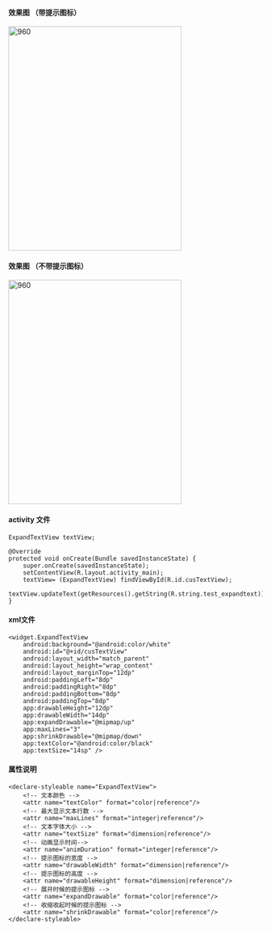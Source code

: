 

#### 效果图 （带提示图标）
       
<img src="https://github.com/igeek-YZ/ExpandTextView/blob/master/pic/expandtextview.gif" width = "343" height = "444" alt="960" align=center />


#### 效果图 （不带提示图标）

<img src="https://github.com/igeek-YZ/ExpandTextView/blob/master/pic/expandtextview2.gif" width = "343" height = "444" alt="960" align=center />

#### activity 文件

	ExpandTextView textView;

    @Override
    protected void onCreate(Bundle savedInstanceState) {
        super.onCreate(savedInstanceState);
        setContentView(R.layout.activity_main);
        textView= (ExpandTextView) findViewById(R.id.cusTextView);
        textView.updateText(getResources().getString(R.string.test_expandtext));
    }
    


#### xml文件
	
	<widget.ExpandTextView
        android:background="@android:color/white"
        android:id="@+id/cusTextView"
        android:layout_width="match_parent"
        android:layout_height="wrap_content"
        android:layout_marginTop="12dp"
        android:paddingLeft="8dp"
        android:paddingRight="8dp"
        android:paddingBottom="8dp"
        android:paddingTop="8dp"
        app:drawableHeight="12dp"
        app:drawableWidth="14dp"
        app:expandDrawable="@mipmap/up"
        app:maxLines="3"
        app:shrinkDrawable="@mipmap/down"
        app:textColor="@android:color/black"
        app:textSize="14sp" />



#### 属性说明  

	<declare-styleable name="ExpandTextView">
        <!-- 文本颜色 -->
        <attr name="textColor" format="color|reference"/>
        <!-- 最大显示文本行数 -->
        <attr name="maxLines" format="integer|reference"/>
        <!-- 文本字体大小 -->
        <attr name="textSize" format="dimension|reference"/>
        <!-- 动画显示时间-->
        <attr name="animDuration" format="integer|reference"/>
        <!-- 提示图标的宽度 -->
        <attr name="drawableWidth" format="dimension|reference"/>
        <!-- 提示图标的高度 -->
        <attr name="drawableHeight" format="dimension|reference"/>
        <!-- 展开时候的提示图标 -->
        <attr name="expandDrawable" format="color|reference"/>
        <!-- 收缩收起时候的提示图标 -->
        <attr name="shrinkDrawable" format="color|reference"/>
    </declare-styleable>






